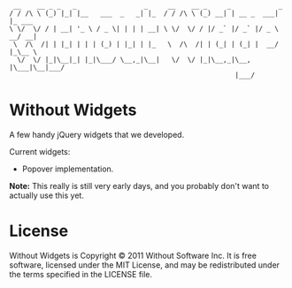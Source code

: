      __    __ _ _   _                 _     __    __ _     _            _       
    / / /\ \ (_) |_| |__   ___  _   _| |_  / / /\ \ (_) __| | __ _  ___| |_ ___ 
    \ \/  \/ / | __| '_ \ / _ \| | | | __| \ \/  \/ / |/ _` |/ _` |/ _ \ __/ __|
     \  /\  /| | |_| | | | (_) | |_| | |_   \  /\  /| | (_| | (_| |  __/ |_\__ \
      \/  \/ |_|\__|_| |_|\___/ \__,_|\__|   \/  \/ |_|\__,_|\__, |\___|\__|___/
                                                             |___/              

Without Widgets
===============

A few handy jQuery widgets that we developed.

Current widgets:

* Popover implementation.

**Note:** This really is still very early days, and you probably don't want to actually use this yet.

License
=======

Without Widgets is Copyright © 2011 Without Software Inc. It is free software, licensed under the MIT License, and may be redistributed under the terms specified in the LICENSE file.